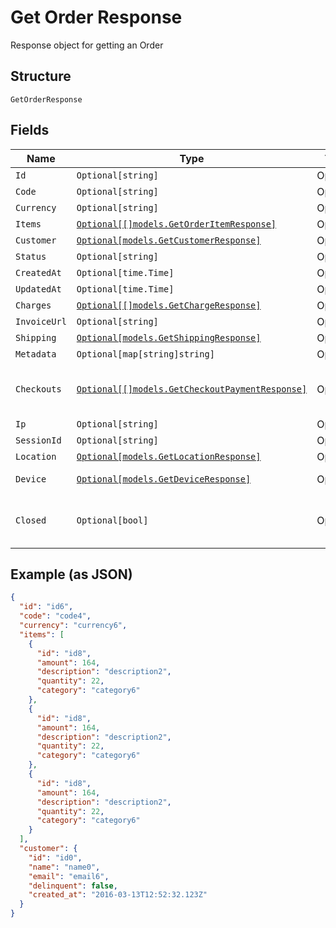 
# Get Order Response

Response object for getting an Order

## Structure

`GetOrderResponse`

## Fields

| Name | Type | Tags | Description |
|  --- | --- | --- | --- |
| `Id` | `Optional[string]` | Optional | - |
| `Code` | `Optional[string]` | Optional | - |
| `Currency` | `Optional[string]` | Optional | - |
| `Items` | [`Optional[[]models.GetOrderItemResponse]`](../../doc/models/get-order-item-response.md) | Optional | - |
| `Customer` | [`Optional[models.GetCustomerResponse]`](../../doc/models/get-customer-response.md) | Optional | - |
| `Status` | `Optional[string]` | Optional | - |
| `CreatedAt` | `Optional[time.Time]` | Optional | - |
| `UpdatedAt` | `Optional[time.Time]` | Optional | - |
| `Charges` | [`Optional[[]models.GetChargeResponse]`](../../doc/models/get-charge-response.md) | Optional | - |
| `InvoiceUrl` | `Optional[string]` | Optional | - |
| `Shipping` | [`Optional[models.GetShippingResponse]`](../../doc/models/get-shipping-response.md) | Optional | - |
| `Metadata` | `Optional[map[string]string]` | Optional | - |
| `Checkouts` | [`Optional[[]models.GetCheckoutPaymentResponse]`](../../doc/models/get-checkout-payment-response.md) | Optional | Checkout Payment Settings Response |
| `Ip` | `Optional[string]` | Optional | Ip address |
| `SessionId` | `Optional[string]` | Optional | Session id |
| `Location` | [`Optional[models.GetLocationResponse]`](../../doc/models/get-location-response.md) | Optional | Location |
| `Device` | [`Optional[models.GetDeviceResponse]`](../../doc/models/get-device-response.md) | Optional | Device's informations |
| `Closed` | `Optional[bool]` | Optional | Indicates whether the order is closed |

## Example (as JSON)

```json
{
  "id": "id6",
  "code": "code4",
  "currency": "currency6",
  "items": [
    {
      "id": "id8",
      "amount": 164,
      "description": "description2",
      "quantity": 22,
      "category": "category6"
    },
    {
      "id": "id8",
      "amount": 164,
      "description": "description2",
      "quantity": 22,
      "category": "category6"
    },
    {
      "id": "id8",
      "amount": 164,
      "description": "description2",
      "quantity": 22,
      "category": "category6"
    }
  ],
  "customer": {
    "id": "id0",
    "name": "name0",
    "email": "email6",
    "delinquent": false,
    "created_at": "2016-03-13T12:52:32.123Z"
  }
}
```

